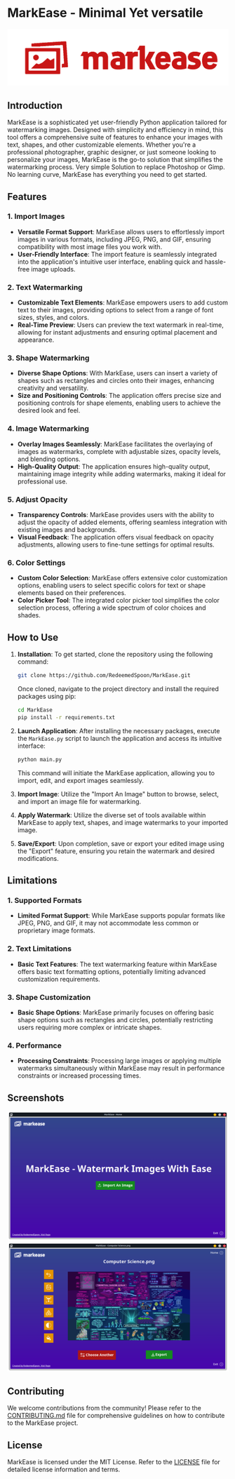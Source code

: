 # MarkEase - Minimal Yet versatile

![MarkEase Screenshot](./Images/Git_Logo.png)

## Introduction

MarkEase is a sophisticated yet user-friendly Python application tailored for watermarking images. Designed with simplicity and efficiency in mind, this tool offers a comprehensive suite of features to enhance your images with text, shapes, and other customizable elements. Whether you're a professional photographer, graphic designer, or just someone looking to personalize your images, MarkEase is the go-to solution that simplifies the watermarking process. Very simple Solution to replace Photoshop or Gimp. No learning curve, MarkEase has everything you need to get started.

## Features

### 1. Import Images

-  **Versatile Format Support**: MarkEase allows users to effortlessly import images in various formats, including JPEG, PNG, and GIF, ensuring compatibility with most image files you work with.
-  **User-Friendly Interface**: The import feature is seamlessly integrated into the application's intuitive user interface, enabling quick and hassle-free image uploads.

### 2. Text Watermarking

-  **Customizable Text Elements**: MarkEase empowers users to add custom text to their images, providing options to select from a range of font sizes, styles, and colors.
-  **Real-Time Preview**: Users can preview the text watermark in real-time, allowing for instant adjustments and ensuring optimal placement and appearance.

### 3. Shape Watermarking

-  **Diverse Shape Options**: With MarkEase, users can insert a variety of shapes such as rectangles and circles onto their images, enhancing creativity and versatility.
-  **Size and Positioning Controls**: The application offers precise size and positioning controls for shape elements, enabling users to achieve the desired look and feel.

### 4. Image Watermarking

-  **Overlay Images Seamlessly**: MarkEase facilitates the overlaying of images as watermarks, complete with adjustable sizes, opacity levels, and blending options.
-  **High-Quality Output**: The application ensures high-quality output, maintaining image integrity while adding watermarks, making it ideal for professional use.

### 5. Adjust Opacity

-  **Transparency Controls**: MarkEase provides users with the ability to adjust the opacity of added elements, offering seamless integration with existing images and backgrounds.
-  **Visual Feedback**: The application offers visual feedback on opacity adjustments, allowing users to fine-tune settings for optimal results.

### 6. Color Settings

-  **Custom Color Selection**: MarkEase offers extensive color customization options, enabling users to select specific colors for text or shape elements based on their preferences.
-  **Color Picker Tool**: The integrated color picker tool simplifies the color selection process, offering a wide spectrum of color choices and shades.

## How to Use

1. **Installation**: To get started, clone the repository using the following command:

   ```bash
   git clone https://github.com/RedeemedSpoon/MarkEase.git
   ```

   Once cloned, navigate to the project directory and install the required packages using pip:

   ```bash
   cd MarkEase
   pip install -r requirements.txt
   ```

2. **Launch Application**: After installing the necessary packages, execute the `MarkEase.py` script to launch the application and access its intuitive interface:
   ```bash
   python main.py
   ```
   This command will initiate the MarkEase application, allowing you to import, edit, and export images seamlessly.
3. **Import Image**: Utilize the "Import An Image" button to browse, select, and import an image file for watermarking.
4. **Apply Watermark**: Utilize the diverse set of tools available within MarkEase to apply text, shapes, and image watermarks to your imported image.
5. **Save/Export**: Upon completion, save or export your edited image using the "Export" feature, ensuring you retain the watermark and desired modifications.

## Limitations

### 1. Supported Formats

-  **Limited Format Support**: While MarkEase supports popular formats like JPEG, PNG, and GIF, it may not accommodate less common or proprietary image formats.

### 2. Text Limitations

-  **Basic Text Features**: The text watermarking feature within MarkEase offers basic text formatting options, potentially limiting advanced customization requirements.

### 3. Shape Customization

-  **Basic Shape Options**: MarkEase primarily focuses on offering basic shape options such as rectangles and circles, potentially restricting users requiring more complex or intricate shapes.

### 4. Performance

-  **Processing Constraints**: Processing large images or applying multiple watermarks simultaneously within MarkEase may result in performance constraints or increased processing times.

## Screenshots

![Screenshot 1](./Images/home.png)
![Screenshot 2](./Images/edit.png)

## Contributing

We welcome contributions from the community! Please refer to the [CONTRIBUTING.md](CONTRIBUTING.md) file for comprehensive guidelines on how to contribute to the MarkEase project.

## License

MarkEase is licensed under the MIT License. Refer to the [LICENSE](LICENSE) file for detailed license information and terms.
